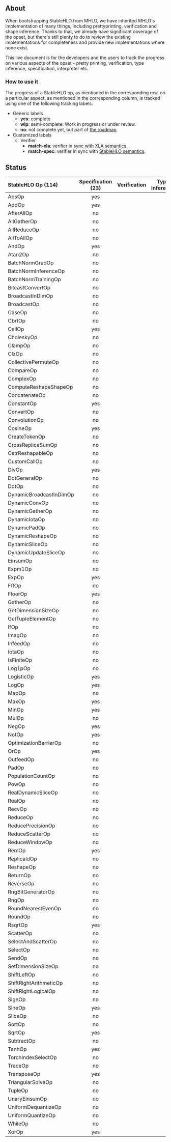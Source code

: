 ## About

When bootstrapping StableHLO from MHLO, we have inherited MHLO's implementation
of many things, including prettyprinting, verification and shape inference.
Thanks to that, we already have significant coverage of the opset, but there's
still plenty to do to review the existing implementations for completeness and
provide new implementations where none exist.

This live document is for the developers and the users to track the progress on
various aspects of the opset - pretty printing, verification, type inference,
specification, interpreter etc.

### How to use it

The progress of a StableHLO op, as mentioned in the corresponding row, on a
particular aspect, as mentioned in the corresponding column, is tracked using
one of the following tracking labels.

 - Generic labels
    - **yes**: complete
    - **wip**: semi-complete: Work in progress or under review.
    - **no**: not complete yet, but part of [the roadmap](https://github.com/openxla/stablehlo#roadmap).
 - Customized labels
    - Verifier
       - **match-xla**:  verifier in sync with  [XLA semantics](https://www.tensorflow.org/xla/operation_semantics).
       - **match-spec**: verifier in sync with [StableHLO semantics](https://github.com/openxla/stablehlo/blob/main/docs/spec_draft.md).

## Status

| StableHLO Op (114) | Specification (23) | Verification | Type Inference | Prettyprinting | Interpreter (2) |
|:--|:--:|:--:|:--:|:--:|:--:|
| AbsOp |yes||||no|
| AddOp |yes|||| yes|
| AfterAllOp |no||||no |
| AllGatherOp |no||||no|
| AllReduceOp |no||||no|
| AllToAllOp |no||||no|
| AndOp |yes|||| no|
| Atan2Op |no||||no|
| BatchNormGradOp |no||||no|
| BatchNormInferenceOp |no||||no|
| BatchNormTrainingOp |no||||no|
| BitcastConvertOp |no||||no|
| BroadcastInDimOp |no||||no|
| BroadcastOp |no||||no|
| CaseOp |no||||no|
| CbrtOp |no||||no|
| CeilOp |yes||||no|
| CholeskyOp |no||||no|
| ClampOp |no||||no|
| ClzOp |no||||no|
| CollectivePermuteOp |no||||no|
| CompareOp |no||||no|
| ComplexOp |no||||no|
| ComputeReshapeShapeOp |no||||no|
| ConcatenateOp |no||||no|
| ConstantOp |yes|||| yes|
| ConvertOp |no||||no|
| ConvolutionOp |no||||no|
| CosineOp |yes||||no|
| CreateTokenOp |no||||no|
| CrossReplicaSumOp |no||||no|
| CstrReshapableOp |no||||no|
| CustomCallOp |no||||no|
| DivOp |yes||||no|
| DotGeneralOp |no||||no|
| DotOp |no||||no|
| DynamicBroadcastInDimOp |no||||no|
| DynamicConvOp |no||||no|
| DynamicGatherOp |no||||no|
| DynamicIotaOp |no||||no|
| DynamicPadOp |no||||no|
| DynamicReshapeOp |no||||no|
| DynamicSliceOp |no||||no|
| DynamicUpdateSliceOp |no||||no|
| EinsumOp |no||||no|
| Expm1Op |no||||no|
| ExpOp |yes||||no|
| FftOp |no||||no|
| FloorOp |yes||||no|
| GatherOp |no||||no|
| GetDimensionSizeOp |no||||no|
| GetTupleElementOp |no||||no|
| IfOp |no||||no|
| ImagOp |no||||no|
| InfeedOp |no||||no|
| IotaOp |no||||no|
| IsFiniteOp |no||||no|
| Log1pOp |no||||no|
| LogisticOp |yes||||no|
| LogOp |yes||||no|
| MapOp |no||||no|
| MaxOp |yes||||no|
| MinOp |yes||||no|
| MulOp |no||||no|
| NegOp |yes||||no|
| NotOp |yes||||no|
| OptimizationBarrierOp |no||||no|
| OrOp |yes||||no|
| OutfeedOp |no||||no|
| PadOp |no||||no|
| PopulationCountOp |no||||no|
| PowOp |no||||no|
| RealDynamicSliceOp |no||||no|
| RealOp |no||||no|
| RecvOp |no||||no|
| ReduceOp |no||||no|
| ReducePrecisionOp |no||||no|
| ReduceScatterOp |no||||no|
| ReduceWindowOp |no||||no|
| RemOp |yes||||no|
| ReplicaIdOp |no||||no|
| ReshapeOp |no||||no|
| ReturnOp |no||||no|
| ReverseOp |no||||no|
| RngBitGeneratorOp |no||||no|
| RngOp |no||||no|
| RoundNearestEvenOp |no||||no|
| RoundOp |no||||no|
| RsqrtOp |yes||||no|
| ScatterOp |no||||no|
| SelectAndScatterOp |no||||no|
| SelectOp |no||||no|
| SendOp |no||||no|
| SetDimensionSizeOp |no||||no|
| ShiftLeftOp |no||||no|
| ShiftRightArithmeticOp |no||||no|
| ShiftRightLogicalOp |no||||no|
| SignOp |no||||no|
| SineOp |yes||||no|
| SliceOp |no||||no|
| SortOp |no||||no|
| SqrtOp |yes||||no|
| SubtractOp |no||||no|
| TanhOp |yes||||no|
| TorchIndexSelectOp |no||||no|
| TraceOp |no||||no|
| TransposeOp |yes||||no|
| TriangularSolveOp |no||||no|
| TupleOp |no||||no|
| UnaryEinsumOp |no||||no|
| UniformDequantizeOp |no||||no|
| UniformQuantizeOp |no||||no|
| WhileOp |no||||no|
| XorOp |yes||||no|
